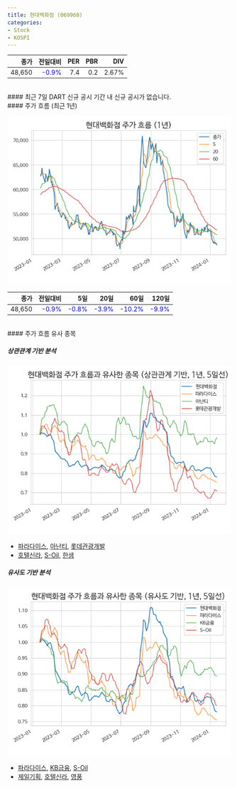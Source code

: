 ```yaml
---
title: 현대백화점 (069960)
categories:
- Stock
- KOSPI
---
```


|**종가**|**전일대비**|**PER**|**PBR**|**DIV**|
|---:|-------:|--:|--:|--:|
|48,650|<span style="color: blue">-0.9%</span>|7.4|0.2|2.67%|

<!-- more -->

<br>
#### 최근 7일 DART 신규 공시
기간 내 신규 공시가 없습니다.

<br>
#### 주가 흐름 (최근 1년)

![069960](/assets/images/stock/069960.png)

|**종가**|**전일대비**|**5일**|**20일**|**60일**|**120일**|
|---:|-------:|--:|---:|---:|----:|
|48,650|<span style="color: blue">-0.9%</span>|<span style="color: blue">-0.8%</span>|<span style="color: blue">-3.9%</span>|<span style="color: blue">-10.2%</span>|<span style="color: blue">-9.9%</span>|

<br>
#### 주가 흐름 유사 종목

##### 상관관계 기반 분석

![069960](/assets/images/stock/069960_corr.png)
- [파라다이스](/034230/), [아난티](/025980/), [롯데관광개발](/032350/)
- [호텔신라](/008770/), [S-Oil](/010950/), [한샘](/009240/)

##### 유사도 기반 분석

![069960](/assets/images/stock/069960_sim.png)
- [파라다이스](/034230/), [KB금융](/105560/), [S-Oil](/010950/)
- [제일기획](/030000/), [호텔신라](/008770/), [영풍](/000670/)